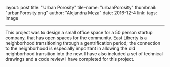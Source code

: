 layout: post
title:  "Urban Porosity"
tile-name: "urbanPorosity"
thumbnail: "urbanPorosity.png"
author: "Alejandra Meza"
date:   2016-12-4
link:
tags: Image

 ---

This project was to design a small office space for a 50 person startup company, that has open spaces for the community. East Liberty is a neighborhood transitioning through a gentrification period; the connection to the neighborhood is especially important in allowing the old neighborhood transition into the new. I have also included a set of technical drawings and a code review I have completed for this project.

